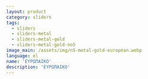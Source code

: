 ```yaml
---
layout: product
category: sliders
tags:
  - sliders
  - sliders-metal
  - sliders-metal-gold
  - sliders-metal-gold-no5
image_main: /assets/img/n5-metal-gold-european.webp
language: el
name: 'ΕΥΡΩΠΑΙΚΟ'
description: 'ΕΥΡΩΠΑΙΚΟ'
---
```

